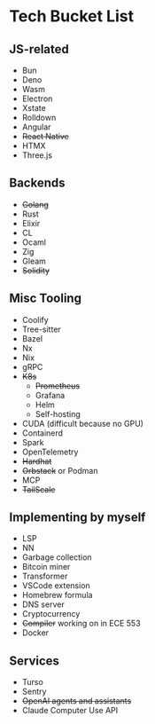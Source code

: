 # Tech Bucket List

## JS-related
- Bun
- Deno
- Wasm
- Electron
- Xstate
- Rolldown
- Angular
- ~~React Native~~
- HTMX
- Three.js

## Backends
- ~~Golang~~
- Rust
- Elixir
- CL
- Ocaml
- Zig
- Gleam
- ~~Solidity~~

## Misc Tooling
- Coolify
- Tree-sitter
- Bazel
- Nx
- Nix
- gRPC
- ~~K8s~~
  - ~~Prometheus~~
  - Grafana
  - Helm
  - Self-hosting
- CUDA (difficult because no GPU)
- Containerd
- Spark
- OpenTelemetry
- ~~Hardhat~~
- ~~Orbstack~~ or Podman
- MCP
- ~~TailScale~~

## Implementing by myself
- LSP
- NN
- Garbage collection
- Bitcoin miner
- Transformer
- VSCode extension
- Homebrew formula
- DNS server
- Cryptocurrency
- ~~Compiler~~ working on in ECE 553
- Docker

## Services
- Turso
- Sentry
- ~~OpenAI agents and assistants~~
- Claude Computer Use API
